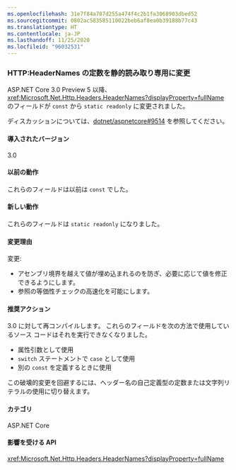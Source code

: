 ```yaml
---
ms.openlocfilehash: 31e7f84a787d255a474f4c2b1fa3068903dbed52
ms.sourcegitcommit: 0802ac583585110022beb6af8ea0b39188b77c43
ms.translationtype: HT
ms.contentlocale: ja-JP
ms.lasthandoff: 11/25/2020
ms.locfileid: "96032531"
---
```

### <a name="http-headernames-constants-changed-to-static-readonly"></a>HTTP:HeaderNames の定数を静的読み取り専用に変更

ASP.NET Core 3.0 Preview 5 以降、<xref:Microsoft.Net.Http.Headers.HeaderNames?displayProperty=fullName> のフィールドが `const` から `static readonly` に変更されました。

ディスカッションについては、[dotnet/aspnetcore#9514](https://github.com/dotnet/aspnetcore/issues/9514) を参照してください。

#### <a name="version-introduced"></a>導入されたバージョン

3.0

#### <a name="old-behavior"></a>以前の動作

これらのフィールドは以前は `const` でした。

#### <a name="new-behavior"></a>新しい動作

これらのフィールドは `static readonly` になりました。

#### <a name="reason-for-change"></a>変更理由

変更:

* アセンブリ境界を越えて値が埋め込まれるのを防ぎ、必要に応じて値を修正できるようにします。
* 参照の等価性チェックの高速化を可能にします。

#### <a name="recommended-action"></a>推奨アクション

3\.0 に対して再コンパイルします。 これらのフィールドを次の方法で使用しているソース コードはそれを実行できなくなりました。

* 属性引数として使用
* `switch` ステートメントで `case` として使用
* 別の `const` を定義するときに使用

この破壊的変更を回避するには、ヘッダー名の自己定義型の定数または文字列リテラルの使用に切り替えます。

#### <a name="category"></a>カテゴリ

ASP.NET Core

#### <a name="affected-apis"></a>影響を受ける API

<xref:Microsoft.Net.Http.Headers.HeaderNames?displayProperty=fullName>

<!-- 

#### Affected APIs

`T:Microsoft.Net.Http.Headers.HeaderNames`

-->
